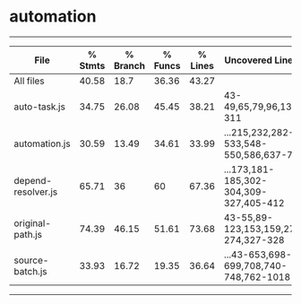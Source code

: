 # automation


----------------------------------------
File                                     | % Stmts | % Branch | % Funcs | % Lines | Uncovered Line #s                                                           
-----------------------------------------|---------|----------|---------|---------|--
All files           |   40.58 |     18.7 |   36.36 |   43.27 |                                        
 auto-task.js       |   34.75 |    26.08 |   45.45 |   38.21 | 43-49,65,79,96,132-311                 
 automation.js      |   30.59 |    13.49 |   34.61 |   33.99 | ...215,232,282-533,548-550,586,637-730 
 depend-resolver.js |   65.71 |       36 |      60 |   67.36 | ...173,181-185,302-304,309-327,405-412 
 original-path.js   |   74.39 |    46.15 |   51.61 |   73.68 | 43-55,89-123,153,159,273-274,327-328   
 source-batch.js    |   33.93 |    16.72 |   19.35 |   36.64 | ...43-653,698-699,708,740-748,762-1018                  
----------------------------------------